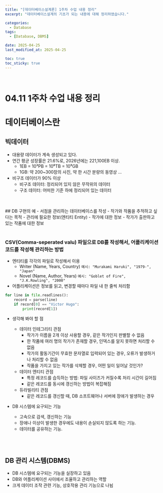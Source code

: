 ```yaml
---
title: "[데이터베이스설계론] 1주차 수업 내용 정리"
excerpt: "데이터베이스설계의 기초가 되는 내용에 대해 정리하였습니다."

categories:
  - Database
tags: 
  - [Database, DBMS]

date: 2025-04-25
last_modified_at: 2025-04-25

toc: true
toc_sticky: true
---
```


<br />

# 04.11 1주차 수업 내용 정리

# 데이터베이스란

## 빅데이터
- 대용량 데이터가 계속 생성되고 있다.
- 연간 평균 성장률은 21.6%로, 2026년에는 221,100EB 이상.
	- 1EB = 10³PB = 10⁶TB = 10⁹GB
	- 1GB: 약 200~300장의 사진, 약 한 시간 분량의 동영상 ...
- 비구조 데이터가 90% 이상
	- 비구조 데이터: 정리되어 있지 않은 무작위의 데이터
	- 구조 데이터: 어떠한 기준 하에 정리되어 있는 데이터

<br />
<br />
## DB 구현의 예
- 서점을 관리하는 데이터베이스를 작성
	- 작가와 작품을 추적하고 싶다는 목적
- 관리에 필요한 정보(엔티티 Entity)
	- 작가에 대한 정보
	- 작가가 출판하고 있는 작품에 대한 정보

<br />
<br />

### CSV(Comma-seperated valu) 파일으로 DB를 작성해서, 어플리케이션 코드를 작성해 관리하는 방법
- 엔티티를 각각의 파일로 작성해서 이용
	- Writer (Name, Years, Country) `예시: "Murakami Haruki", "1979-", "Japan"`
	- Novel (Name, Author, Years) `예시: "Goblet of Fire", "J.K.Rowling", "2000"`
- 어플리케이션은 정보를 읽고, 변경할 때마다 파일 내 한 줄씩 처리함

```python
for line in file.readlines():
	record = parse(line)
	if record[0] == "Victor Hugo":
		print(record[1])
```

- 생각해 봐야 할 점
	- 데이터 인테그리티 관점
		- 작가가 이름을 2개 이상 사용할 경우, 같은 작가인지 판별할 수 없음
		- 한 작품에 여러 명의 작가가 존재할 경우, 인덱스를 알지 못하면 처리할 수 없음
		- 작가의 활동기간이 무효한 문자열로 입력되어 있는 경우, 오류가 발생하거나 처리할 수 없음
		- 작품을 가지고 있는 작가를 삭제할 경우, 어떤 일이 일어날 것인가?
	- 데이터 엔티티 관점
		- 특정 레코드를 습득하는 방법: 파일 사이즈가 커질수록 처리 시간이 길어짐
		- 같은 레코드를 동시에 갱신하는 방법이 복잡해짐
	- 듀라빌리티 관점
		- 같은 레코드를 갱신할 때, DB 소프트웨어나 서버에 장애가 발생하는 경우

- DB 시스템에 요구되는 기능
	- 고속으로 검색, 갱신하는 기능
	- 장애나 이상이 발생한 경우에도 내용이 손실되지 않도록 하는 기능.
	- 데이터를 공유하는 기능.

<br />
<br />

## DB 관리 시스템(DBMS)
- DB 시스템에 요구되는 기능을 실장하고 있음
- DB와 어플리케이션 사이에서 조율하고 관리하는 역할
- 크게 데이터 조작 관련 기능, 상호작용 관리 기능으로 나뉨